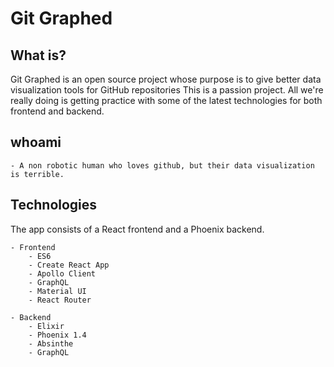 # Git Graphed

## What is?

Git Graphed is an open source project whose purpose is to give better data visualization tools for GitHub repositories
This is a passion project. All we're really doing is getting practice with some of the latest technologies for both frontend and backend.

## whoami

    - A non robotic human who loves github, but their data visualization is terrible.

## Technologies

The app consists of a React frontend and a Phoenix backend.

    - Frontend
        - ES6
        - Create React App
        - Apollo Client
        - GraphQL
        - Material UI
        - React Router
    
    - Backend
        - Elixir
        - Phoenix 1.4
        - Absinthe
        - GraphQL

